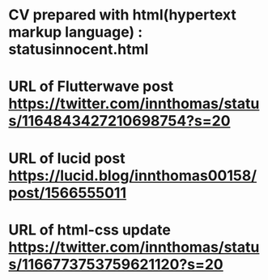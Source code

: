 # CV prepared with html(hypertext markup language) : statusinnocent.html
# URL of Flutterwave post https://twitter.com/innthomas/status/1164843427210698754?s=20
# URL of lucid post https://lucid.blog/innthomas00158/post/1566555011
# URL of html-css update https://twitter.com/innthomas/status/1166773753759621120?s=20
